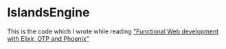 # IslandsEngine

This is the code which I wrote while reading ["Functional Web development with Elixir, OTP and Phoenix"](https://www.amazon.in/Functional-Web-Development-Elixir-Phoenix/dp/1680502433)
